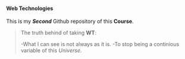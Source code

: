 #### Web Technologies

This is my ***Second*** Github repository of this **Course**.

>The truth behind of taking **WT**:
>
>-What I can see is not always as it is.
>-To stop being a continious variable of this *Universe.*
